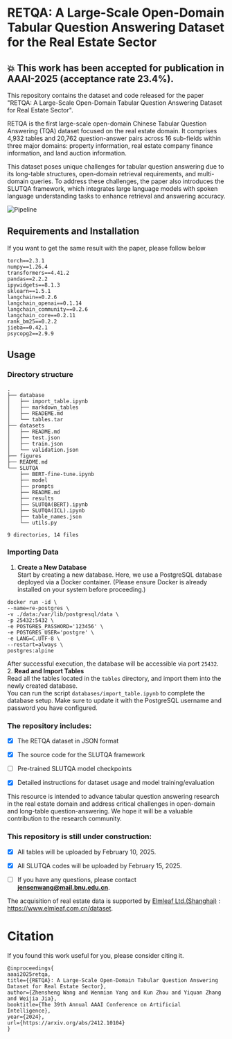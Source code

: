 # RETQA: A Large-Scale Open-Domain Tabular Question Answering Dataset for the Real Estate Sector


## :boom: This work has been accepted for publication in AAAI-2025 (acceptance rate 23.4%).

This repository contains the dataset and code released for the paper "RETQA: A Large-Scale Open-Domain Tabular Question Answering Dataset for Real Estate Sector".


RETQA is the first large-scale open-domain Chinese Tabular Question Answering (TQA) dataset focused on the real estate domain. It comprises 4,932 tables and 20,762 question-answer pairs across 16 sub-fields within three major domains: property information, real estate company finance information, and land auction information.

This dataset poses unique challenges for tabular question answering due to its long-table structures, open-domain retrieval requirements, and multi-domain queries. To address these challenges, the paper also introduces the SLUTQA framework, which integrates large language models with spoken language understanding tasks to enhance retrieval and answering accuracy.

![Pipeline](https://github.com/jensenw1/RETQA/blob/main/figures/pipeline.png)

## Requirements and Installation

If you want to get the same result with the paper, please follow below
```
torch==2.3.1
numpy==1.26.4
transformers==4.41.2
pandas==2.2.2
ipywidgets==8.1.3
sklearn==1.5.1
langchain==0.2.6
langchain_openai==0.1.14
langchain_community==0.2.6
langchain_core==0.2.11
rank_bm25==0.2.2
jieba==0.42.1
psycopg2==2.9.9
```

## Usage


### Directory structure

```
.
├── database
│   ├── import_table.ipynb
│   ├── markdown_tables
│   ├── READEME.md
│   └── tables.tar
├── datasets
│   ├── README.md
│   ├── test.json
│   ├── train.json
│   └── validation.json
├── figures
├── README.md
└── SLUTQA
    ├── BERT-fine-tune.ipynb
    ├── model
    ├── prompts
    ├── README.md
    ├── results
    ├── SLUTQA(BERT).ipynb
    ├── SLUTQA(ICL).ipynb
    ├── table_names.json
    └── utils.py

9 directories, 14 files
```

### Importing Data  

1. **Create a New Database**  
   Start by creating a new database. Here, we use a PostgreSQL database deployed via a Docker container. (Please ensure Docker is already installed on your system before proceeding.)  
```docker
docker run -id \
--name=re-postgres \
-v ./data:/var/lib/postgresql/data \
-p 25432:5432 \
-e POSTGRES_PASSWORD='123456' \
-e POSTGRES_USER='postgre' \
-e LANG=C.UTF-8 \
--restart=always \
postgres:alpine
```
After successful execution, the database will be accessible via port `25432`.
2. **Read and Import Tables**  
   Read all the tables located in the `tables` directory, and import them into the newly created database.  
   You can run the script `databases/import_table.ipynb` to complete the database setup. Make sure to update it with the PostgreSQL username and password you have configured.



### The repository includes:

* [X] The RETQA dataset in JSON format

* [X] The source code for the SLUTQA framework

* [ ] Pre-trained SLUTQA model checkpoints

* [X] Detailed instructions for dataset usage and model training/evaluation

This resource is intended to advance tabular question answering research in the real estate domain and address critical challenges in open-domain and long-table question-answering. We hope it will be a valuable contribution to the research community.

###  This repository is still under construction:  

* [X] All tables will be uploaded by February 10, 2025.
    
* [X] All SLUTQA codes will be uploaded by February 15, 2025.

* [ ] If you have any questions, please contact **jensenwang@mail.bnu.edu.cn**.

 
The acquisition of real estate data is supported by [Elmleaf Ltd.\(Shanghai\)](https://www.elmleaf.com.cn/dataset) : https://www.elmleaf.com.cn/dataset.




# Citation
If you found this work useful for you, please consider citing it.
```
@inproceedings{
aaai2025retqa,
title={{RETQA}: A Large-Scale Open-Domain Tabular Question Answering Dataset for Real Estate Sector},
author={Zhensheng Wang and Wenmian Yang and Kun Zhou and Yiquan Zhang and Weijia Jia},
booktitle={The 39th Annual AAAI Conference on Artificial Intelligence},
year={2024},
url={https://arxiv.org/abs/2412.10104}
}
```
